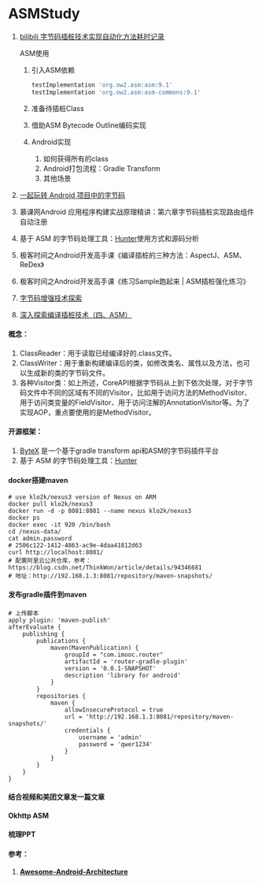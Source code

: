 # ASMStudy
1. [bilibili 字节码插桩技术实现自动化方法耗时记录](https://www.bilibili.com/video/BV1Tv4y1f7h4?p=1)

   ASM使用

   1. 引入ASM依赖

      ```groovy
      testImplementation 'org.ow2.asm:asm:9.1'
      testImplementation 'org.ow2.asm:asm-commons:9.1'
      ```

   2. 准备待插桩Class

   3. 借助ASM Bytecode Outline编码实现

   4. Android实现

      1. 如何获得所有的class
      2. Android打包流程：Gradle Transform
      3. 其他场景

2. [一起玩转 Android 项目中的字节码](https://mp.weixin.qq.com/s?__biz=MzA5MzI3NjE2MA==&mid=2650244795&idx=1&sn=cdfc4acec8b0d2b5c82fd9d884f32f09&chksm=886377d4bf14fec2fc822cd2b3b6069c36cb49ea2814d9e0e2f4a6713f4e86dfc0b1bebf4d39&mpshare=1&scene=1&srcid=1217NjDpKNvdgalsqBQLJXjX%23rd)

3. 慕课网Android 应用程序构建实战原理精讲：第六章字节码插桩实现路由组件自动注册

4. 基于 ASM 的字节码处理工具：[Hunter](https://github.com/Leaking/Hunter)使用方式和源码分析

5. 极客时间之Android开发高手课《编译插桩的三种方法：AspectJ、ASM、ReDex》

6. 极客时间之Android开发高手课《练习Sample跑起来 | ASM插桩强化练习》

7. [字节码增强技术探索](https://tech.meituan.com/2019/09/05/java-bytecode-enhancement.html)

8. [深入探索编译插桩技术（四、ASM）](https://juejin.im/post/5e8d87c4f265da47ad218e6b)

#### 概念：

1. ClassReader：用于读取已经编译好的.class文件。
2. ClassWriter：用于重新构建编译后的类，如修改类名、属性以及方法，也可以生成新的类的字节码文件。
3. 各种Visitor类：如上所述，CoreAPI根据字节码从上到下依次处理，对于字节码文件中不同的区域有不同的Visitor，比如用于访问方法的MethodVisitor、用于访问类变量的FieldVisitor、用于访问注解的AnnotationVisitor等。为了实现AOP，重点要使用的是MethodVisitor。

#### 开源框架：

1. [ByteX](https://github.com/bytedance/ByteX) 是一个基于gradle transform api和ASM的字节码插件平台
2. 基于 ASM 的字节码处理工具：[Hunter](https://github.com/Leaking/Hunter)

#### docker搭建maven

```shell
# use klo2k/nexus3 version of Nexus on ARM
docker pull klo2k/nexus3
docker run -d -p 8081:8081 --name nexus klo2k/nexus3
docker ps
docker exec -it 920 /bin/bash
cd /nexus-data/
cat admin.password
# 2506c122-1412-4863-ac9e-4daa41812d63
curl http://localhost:8081/
# 配置阿里云公共仓库，参考：https://blog.csdn.net/ThinkWon/article/details/94346681
# 地址：http://192.168.1.3:8081/repository/maven-snapshots/
```

#### 发布gradle插件到maven

```shell
# 上传脚本
apply plugin: 'maven-publish'
afterEvaluate {
    publishing {
        publications {
            maven(MavenPublication) {
                groupId = "com.imooc.router"
                artifactId = 'router-gradle-plugin'
                version = '0.0.1-SNAPSHOT'
                description 'library for android'
            }
        }
        repositories {
            maven {
                allowInsecureProtocol = true
                url = 'http://192.168.1.3:8081/repository/maven-snapshots/'
                credentials {
                    username = 'admin'
                    password = 'qwer1234'
                }
            }
        }
    }
}
```

#### 结合视频和美团文章发一篇文章

#### Okhttp ASM

#### 梳理PPT

#### 参考：

1. **[Awesome-Android-Architecture](https://github.com/JsonChao/Awesome-Android-Architecture)**
